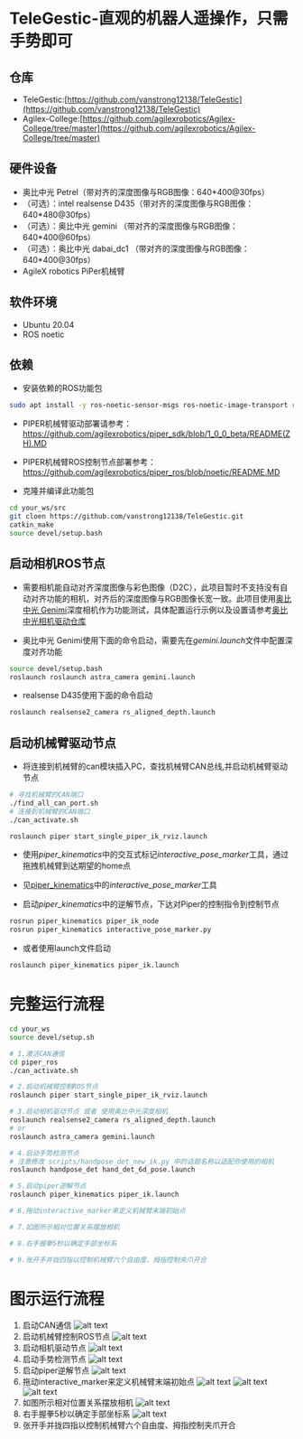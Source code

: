 # TeleGestic-直观的机器人遥操作，只需手势即可

## 仓库

- TeleGestic:[https://github.com/vanstrong12138/TeleGestic](https://github.com/vanstrong12138/TeleGestic)
- Agilex-College:[https://github.com/agilexrobotics/Agilex-College/tree/master](https://github.com/agilexrobotics/Agilex-College/tree/master)

## 硬件设备

- 奥比中光 Petrel（带对齐的深度图像与RGB图像：640*400@30fps）
- （可选）：intel realsense D435（带对齐的深度图像与RGB图像：640*480@30fps）
- （可选）：奥比中光 gemini （带对齐的深度图像与RGB图像：640*400@60fps）
- （可选）：奥比中光 dabai_dc1 （带对齐的深度图像与RGB图像：640*400@30fps）
- AgileX robotics PiPer机械臂

## 软件环境

- Ubuntu 20.04
- ROS noetic

## 依赖

- 安装依赖的ROS功能包

````bash
sudo apt install -y ros-noetic-sensor-msgs ros-noetic-image-transport ros-noetic-cv-bridge ros-noetic-vision-msgs ros-noetic-image-geometry ros-noetic-pcl-conversions ros-noetic-pcl-ros ros-noetic-message-filters
````

- PIPER机械臂驱动部署请参考：https://github.com/agilexrobotics/piper_sdk/blob/1_0_0_beta/README(ZH).MD

- PIPER机械臂ROS控制节点部署参考：https://github.com/agilexrobotics/piper_ros/blob/noetic/README.MD

- 克隆并编译此功能包

````bash
cd your_ws/src
git cloen https://github.com/vanstrong12138/TeleGestic.git
catkin_make
source devel/setup.bash
````

## 启动相机ROS节点

- 需要相机能自动对齐深度图像与彩色图像（D2C），此项目暂时不支持没有自动对齐功能的相机，对齐后的深度图像与RGB图像长宽一致。此项目使用[奥比中光 Genimi](https://orbbec.com.cn/index/Product/info.html?cate=38&id=28)深度相机作为功能测试，具体配置运行示例以及设置请参考[奥比中光相机驱动仓库](https://github.com/orbbec/ros_astra_camera.git)

- 奥比中光 Genimi使用下面的命令启动，需要先在*gemini.launch*文件中配置深度对齐功能

````bash
source devel/setup.bash
roslaunch roslaunch astra_camera gemini.launch 
````

- realsense D435使用下面的命令启动

````bash
roslaunch realsense2_camera rs_aligned_depth.launch
````

## 启动机械臂驱动节点

- 将连接到机械臂的can模块插入PC，查找机械臂CAN总线,并启动机械臂驱动节点

````bash
# 寻找机械臂的CAN端口
./find_all_can_port.sh
# 连接到机械臂的CAN端口
./can_activate.sh

roslaunch piper start_single_piper_ik_rviz.launch
````

- 使用*piper_kinematics*中的交互式标记*interactive_pose_marker*工具，通过拖拽机械臂到达期望的home点

- 见[piper_kinematics](https:https://github.com/vanstrong12138/Piper_kinematics)中的*interactive_pose_marker*工具

- 启动*piper_kinematics*中的逆解节点，下达对Piper的控制指令到控制节点

````bash
rosrun piper_kinematics piper_ik_node 
rosrun piper_kinematics interactive_pose_marker.py
````

- 或者使用launch文件启动
```bash
roslaunch piper_kinematics piper_ik.launch
```

# 完整运行流程

```bash
cd your_ws
source devel/setup.sh

# 1.激活CAN通信
cd piper_ros
./can_activate.sh

# 2.启动机械臂控制ROS节点
roslaunch piper start_single_piper_ik_rviz.launch

# 3.启动相机驱动节点 或者 使用奥比中光深度相机
roslaunch realsense2_camera rs_aligned_depth.launch
# or
roslaunch astra_camera gemini.launch 

# 4.启动手势检测节点
# 注意修改 scripts/handpose_det_new_ik.py 中的话题名称以适配你使用的相机
roslaunch handpose_det hand_det_6d_pose.launch 

# 5.启动piper逆解节点
roslaunch piper_kinematics piper_ik.launch

# 6.拖动interactive_marker来定义机械臂末端初始点

# 7.如图所示相对位置关系摆放相机

# 8.右手握拳5秒以确定手部坐标系

# 9.张开手并拢四指以控制机械臂六个自由度、拇指控制夹爪开合
```

# 图示运行流程

1. 启动CAN通信
![alt text](doc/image.png)
2. 启动机械臂控制ROS节点
![alt text](doc/image-1.png)
3. 启动相机驱动节点
![alt text](doc/image-2.png)
4. 启动手势检测节点
![alt text](doc/image-3.png)
5. 启动piper逆解节点
![alt text](doc/image-4.png)
6. 拖动interactive_marker来定义机械臂末端初始点
![alt text](doc/image-5.png)
![alt text](doc/image-6.png)
![alt text](doc/image-7.png)
7. 如图所示相对位置关系摆放相机
![alt text](doc/image-8.png)
8. 右手握拳5秒以确定手部坐标系
![alt text](doc/image-9.png)
9. 张开手并拢四指以控制机械臂六个自由度、拇指控制夹爪开合